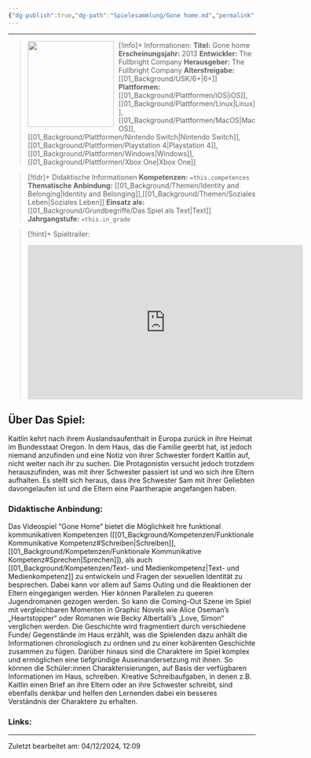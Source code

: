 ```yaml
---
{"dg-publish":true,"dg-path":"Spielesammlung/Gone home.md","permalink":"/spielesammlung/gone-home/","noteIcon":"1"}
---
```


---
>[!info]+ Informationen:
><img src="https://cdn1.epicgames.com/epic/offer/EGS_GoneHome_TheFullbrightCompany_S4-510x680-3f3615932db3d3822e5f5da78b2dcd74.jpg" style="float:left;height:175px;padding-right:10px">**Titel:** Gone home
>**Erscheinungsjahr:** 2013
>**Entwickler:** The Fullbright Company
>**Herausgeber:** The Fullbright Company
>**Altersfreigabe:** [[01_Background/USK/6+\|6+]]
>**Plattformen:** [[01_Background/Plattformen/iOS\|iOS]],[[01_Background/Plattformen/Linux\|Linux]],[[01_Background/Plattformen/MacOS\|MacOS]],[[01_Background/Plattformen/Nintendo Switch\|Nintendo Switch]],[[01_Background/Plattformen/Playstation 4\|Playstation 4]],[[01_Background/Plattformen/Windows\|Windows]],[[01_Background/Plattformen/Xbox One\|Xbox One]]

>[!tldr]+ Didaktische Informationen
>**Kompetenzen:** `=this.competences`
>**Thematische Anbindung:** [[01_Background/Themen/Identity and Belonging\|Identity and Belonging]],[[01_Background/Themen/Soziales Leben\|Soziales Leben]]
>**Einsatz als:** [[01_Background/Grundbegriffe/Das Spiel als Text\|Text]]
>**Jahrgangstufe:** `=this.in_grade`

>[!hint]+ Spieltrailer:
><iframe width="560" height="315" src="https://www.youtube.com/embed/x5KJzLsyfBI?si=Jjtk8V0eSxAKttlT" title="YouTube video player" frameborder="0" allow="accelerometer; autoplay; clipboard-write; encrypted-media; gyroscope; picture-in-picture; web-share" referrerpolicy="strict-origin-when-cross-origin" allowfullscreen></iframe>


## Über Das Spiel:
Kaitlin kehrt nach ihrem Auslandsaufenthalt in Europa zurück in ihre Heimat im Bundesstaat Oregon. In dem Haus, das die Familie geerbt hat, ist jedoch niemand anzufinden und eine Notiz von ihrer Schwester fordert Kaitlin auf, nicht weiter nach ihr zu suchen. Die Protagonistin versucht jedoch trotzdem herauszufinden, was mit ihrer Schwester passiert ist und wo sich ihre Eltern aufhalten. Es stellt sich heraus, dass ihre Schwester Sam mit ihrer Geliebten davongelaufen ist und die Eltern eine Paartherapie angefangen haben. 
### Didaktische Anbindung:
Das Videospiel “Gone Home” bietet die Möglichkeit hre funktional kommunikativen Kompetenzen ([[01_Background/Kompetenzen/Funktionale Kommunikative Kompetenz#Schreiben\|Schreiben]], [[01_Background/Kompetenzen/Funktionale Kommunikative Kompetenz#Sprechen\|Sprechen]]), als auch [[01_Background/Kompetenzen/Text- und Medienkompetenz\|Text- und Medienkompetenz]] zu entwickeln und  Fragen der sexuellen Identität zu besprechen. Dabei kann vor allem auf Sams Outing und die Reaktionen der Eltern eingegangen werden. Hier können Parallelen zu queeren Jugendromanen gezogen werden. So kann die Coming-Out Szene im Spiel mit vergleichbaren Momenten in Graphic Novels wie Alice Oseman’s „Heartstopper“ oder Romanen wie Becky Albertalli’s „Love, Simon“ verglichen werden.
Die Geschichte wird fragmentiert durch verschiedene Funde/ Gegenstände im Haus erzählt, was die Spielenden dazu anhält die Informationen chronologisch zu ordnen und zu einer kohärenten Geschichte zusammen zu fügen. Darüber hinaus sind die Charaktere im Spiel komplex und ermöglichen eine tiefgründige Auseinandersetzung mit ihnen. So können die Schüler:innen Charakterisierungen, auf Basis der verfügbaren Informationen im Haus, schreiben. Kreative Schreibaufgaben, in denen z.B. Kaitlin einen Brief an ihre Eltern oder an ihre Schwester schreibt, sind ebenfalls denkbar und helfen den Lernenden dabei ein besseres Verständnis der Charaktere zu erhalten. 
### Links:

---
Zuletzt bearbeitet am: 04/12/2024, 12:09